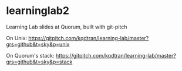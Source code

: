 # learninglab2
Learning Lab slides at Quorum, built with git-pitch

On Unix:
https://gitpitch.com/kqdtran/learning-lab/master?grs=github&t=sky&p=unix

On Quorum's stack:
https://gitpitch.com/kqdtran/learning-lab/master?grs=github&t=sky&p=stack
